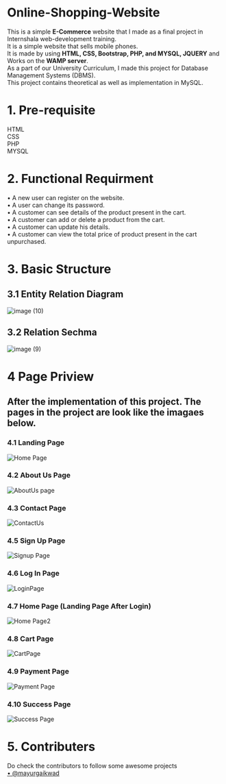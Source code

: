 # Online-Shopping-Website
This is a simple **E-Commerce** website that I made as a final project in Internshala web-development training.</br>
It is a simple website that sells mobile phones.</br>
It is made by using **HTML, CSS, Bootstrap, PHP, and MYSQL, JQUERY** and Works on the **WAMP server**.</br>
As a part of our University Curriculum, I made this project for Database Management Systems (DBMS).</br>
This project contains theoretical as well as implementation in MySQL.</br>

# 1. Pre-requisite
HTML</br> CSS</br>PHP</br> MYSQL

# 2. Functional Requirment
<p> • A new user can register on the website.<br />
    • A user can change its password.<br />
    • A customer can see details of the product present in the cart. <br />
    • A customer can add or delete a product from the cart.<br />
    • A customer can update his details.<br />
    • A customer can view the total price of product present in the cart unpurchased.<br />
</p>

# 3. Basic Structure

## 3.1 Entity Relation Diagram
![image (10)](https://user-images.githubusercontent.com/78204926/145671195-a1ab9bd3-153e-4747-bb5d-113ac30a31a6.png)

## 3.2 Relation Sechma
![image (9)](https://user-images.githubusercontent.com/78204926/145671181-71bb669a-66bd-4208-a21e-76e3d0ba712a.png)

# 4 Page Priview
## <p> <b>After the implementation of this project. The pages in the project are look like the imagaes below.</b></p>

### 4.1 Landing Page
![Home Page](https://user-images.githubusercontent.com/78204926/147763071-ef0c24d9-d5bb-411f-84f9-c86319a02eca.JPG)

### 4.2 About Us Page
![AboutUs page](https://user-images.githubusercontent.com/78204926/147763094-59d3fbd4-3e83-4611-a19e-69760ea66b9c.JPG)

### 4.3 Contact Page
![ContactUs](https://user-images.githubusercontent.com/78204926/147763113-801670b1-c830-43b9-a2e1-70f8c6c9d623.JPG)

### 4.5 Sign Up Page
![Signup Page](https://user-images.githubusercontent.com/78204926/147763139-48b6dc64-a240-4ea0-841d-5cec8c77ee2d.JPG)

### 4.6 Log In Page
![LoginPage](https://user-images.githubusercontent.com/78204926/147763172-15180552-7897-4e24-b345-361be3201416.JPG)

### 4.7 Home Page (Landing Page After Login)
![Home Page2](https://user-images.githubusercontent.com/78204926/147763190-31edfc0f-17d1-4572-92ad-3044bc7e3b15.JPG)

### 4.8 Cart Page
![CartPage](https://user-images.githubusercontent.com/78204926/147763203-f0ebd6df-eb8e-4437-8d3e-4eaf37d5a246.JPG)

### 4.9 Payment Page
![Payment Page](https://user-images.githubusercontent.com/78204926/147763217-e294f4dc-c9e0-464b-9d80-2a4b8bc4aed1.JPG)

### 4.10 Success Page
![Success Page](https://user-images.githubusercontent.com/78204926/147763242-cbd3ddc6-3a71-4738-b474-3ecb17963967.JPG)





# 5. Contributers
Do check the contributors to follow some awesome projects </br>
<a href="https://github.com/Mayur2905">• @mayurgaikwad</a> </br>

